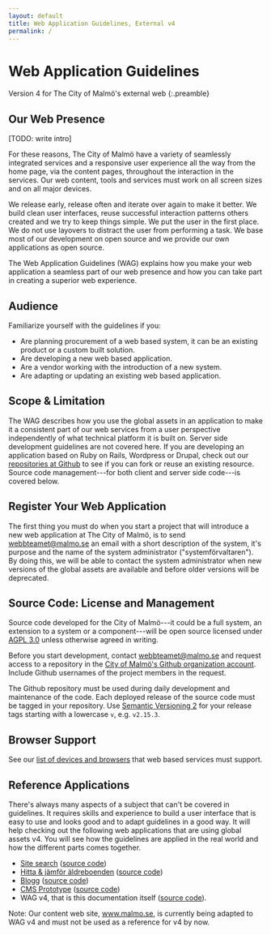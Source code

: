 ```yaml
---
layout: default
title: Web Application Guidelines, External v4
permalink: /
---
```


# Web Application Guidelines

Version 4 for The City of Malmö's external web
{:.preamble}

## Our Web Presence

[TODO: write intro]

For these reasons, The City of Malmö have a variety of seamlessly integrated services and a responsive user experience all the way from the home page, via the content pages, throughout the interaction in the services. Our web content, tools and services must work on all screen sizes and on all major devices.

We release early, release often and iterate over again to make it better. We build clean user interfaces, reuse successful interaction patterns others created and we try to keep things simple. We put the user in the first place. We do not use layovers to distract the user from performing a task. We base most of our development on open source and we provide our own applications as open source.

The Web Application Guidelines (WAG) explains how you make your web application a seamless part of our web presence and how you can take part in creating a superior web experience.


## Audience
Familiarize yourself with the guidelines if you:

* Are planning procurement of a web based system, it can be an existing product or a custom built solution.
* Are developing a new web based application.
* Are a vendor working with the introduction of a new system.
* Are adapting or updating an existing web based application.


## Scope & Limitation
The WAG describes how you use the global assets in an application to make it a consistent part of our web services from a user perspective independently of what technical platform it is built on. Server side development guidelines are not covered here. If you are developing an application based on Ruby on Rails, Wordpress or Drupal, check out our [repositories at Github](https://github.com/malmostad/) to see if you can fork or reuse an existing resource. Source code management---for both client and server side code---is covered below.


## Register Your Web Application
The first thing you must do when you start a project that will introduce a new web application at The City of Malmö, is to send webbteamet@malmo.se an email with a short description of the system, it's purpose and the name of the system administrator ("systemförvaltaren"). By doing this, we will be able to contact the system administrator when new versions of the global assets are available and before older versions will be deprecated.


## Source Code: License and Management
Source code developed for the City of Malmö---it could be a full system, an extension to a system or a component---will be open source licensed under [AGPL 3.0](http://www.gnu.org/licenses/agpl-3.0.txt) unless otherwise agreed in writing.

Before you start development, contact webbteamet@malmo.se and request access to a repository in the [City of Malmö's Github organization account](https://github.com/malmostad). Include Github usernames of the project members in the request.

The Github repository must be used during daily development and maintenance of the code. Each deployed release of the source code must be tagged in your repository. Use [Semantic Versioning 2](http://semver.org/) for your release tags starting with a lowercase `v`, e.g. `v2.15.3`.


## Browser Support
See our [list of devices and browsers](http://malmo.se/wag) that web based services must support.


## Reference Applications
There's always many aspects of a subject that can't be covered in guidelines. It requires skills and experience to build a user interface that is easy to use and looks good and to adapt guidelines in a good way. It will help checking out the following web applications that are using global assets v4. You will see how the guidelines are applied in the real world and how the different parts comes together.

* [Site search](http://s1.malmo.se/?q=bibliotek) ([source code](https://github.com/malmostad/sitesearch))
* [Hitta & jämför äldreboenden](http://webapps05.malmo.se/aldreboenden) ([source code](https://github.com/malmostad/nursing-homes))
* [Blogg](http://malmo.se/blogg) ([source code](https://github.com/malmostad/wp-apps/tree/master/wp-content/themes/external-blogg))
* [CMS Prototype](webapps07.malmo.se/juni2014) ([source code](https://github.com/malmostad/juni2014))
* WAG v4, that is this documentation itself ([source code](https://github.com/malmostad/wag/tree/external-v4)).

Note: Our content web site, www.malmo.se, is currently being adapted to WAG v4 and must not be used as a reference for v4 by now.
